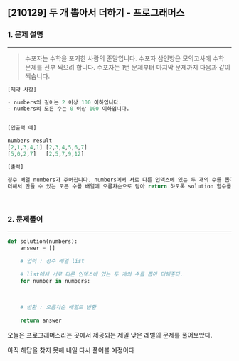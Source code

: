 ## [210129] 두 개 뽑아서 더하기 - 프로그래머스

### 1. 문제 설명

---

> 수포자는 수학을 포기한 사람의 준말입니다. 수포자 삼인방은 모의고사에 수학 문제를 전부 찍으려 합니다. 수포자는 1번 문제부터 마지막 문제까지 다음과 같이 찍습니다.

```python
[제약 사항]

- numbers의 길이는 2 이상 100 이하입니다.
- numbers의 모든 수는 0 이상 100 이하입니다.


[입출력 예]

numbers	result
[2,1,3,4,1]	[2,3,4,5,6,7]
[5,0,2,7]	[2,5,7,9,12]

[출력]

정수 배열 numbers가 주어집니다. numbers에서 서로 다른 인덱스에 있는 두 개의 수를 뽑아 
더해서 만들 수 있는 모든 수를 배열에 오름차순으로 담아 return 하도록 solution 함수를 완성해주세요.
```

<br>

### 2. 문제풀이

---

```python
def solution(numbers):
    answer = []
    
    # 입력 : 정수 배열 list
    
    # list에서 서로 다른 인덱스에 있는 두 개의 수를 뽑아 더해준다.
    for number in numbers:
        
    
    
    # 반환 : 오름차순 배열로 반환
    
    return answer
```



오늘은 프로그래머스라는 곳에서 제공되는 제일 낮은 레벨의 문제를 풀어보았다. 

아직 해답을 찾지 못해 내일 다시 풀어볼 예정이다
